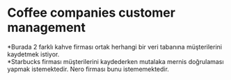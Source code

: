 # Coffee companies customer management
*Burada 2 farklı kahve firması ortak herhangi bir veri tabanına müşterilerini kaydetmek istiyor.</br>
*Starbucks firması müşterilerini kaydederken mutalaka mernis doğrulaması yapmak istemektedir. Nero firması bunu istememektedir.</br>

